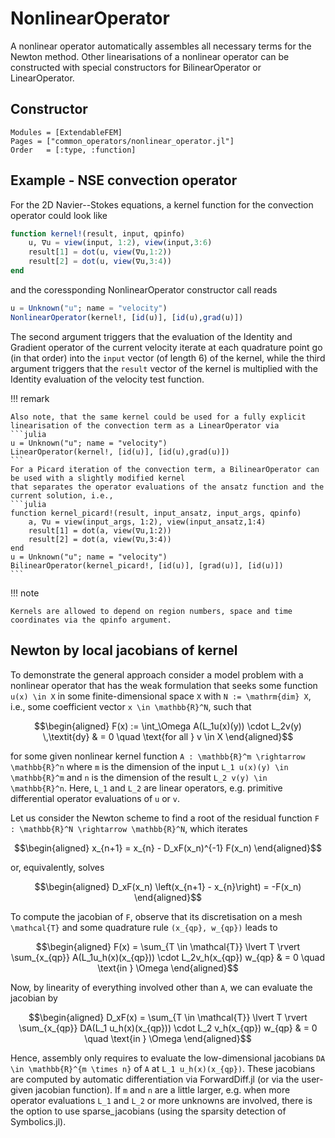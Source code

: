 
# NonlinearOperator

A nonlinear operator automatically assembles all necessary terms for the
Newton method. Other linearisations of a nonlinear operator can be
constructed with special constructors for BilinearOperator or LinearOperator.

## Constructor

```@autodocs
Modules = [ExtendableFEM]
Pages = ["common_operators/nonlinear_operator.jl"]
Order   = [:type, :function]
```

## Example - NSE convection operator

For the 2D Navier--Stokes equations, a kernel function for the convection operator could look like
```julia
function kernel!(result, input, qpinfo)
    u, ∇u = view(input, 1:2), view(input,3:6)
    result[1] = dot(u, view(∇u,1:2))
    result[2] = dot(u, view(∇u,3:4))
end
```
and the coressponding NonlinearOperator constructor call reads
```julia
u = Unknown("u"; name = "velocity")
NonlinearOperator(kernel!, [id(u)], [id(u),grad(u)])
```
The second argument triggers that the evaluation of the Identity and Gradient operator of the
current velocity iterate at each quadrature point go (in that order) into the ```input``` vector (of length 6) of the kernel, while the third argument
triggers that the ```result``` vector of the kernel is multiplied with the Identity evaluation of the velocity test function.

!!! remark

    Also note, that the same kernel could be used for a fully explicit linearisation of the convection term as a LinearOperator via
    ```julia
    u = Unknown("u"; name = "velocity")
    LinearOperator(kernel!, [id(u)], [id(u),grad(u)])
    ```
    For a Picard iteration of the convection term, a BilinearOperator can be used with a slightly modified kernel
    that separates the operator evaluations of the ansatz function and the current solution, i.e.,
    ```julia
    function kernel_picard!(result, input_ansatz, input_args, qpinfo)
        a, ∇u = view(input_args, 1:2), view(input_ansatz,1:4)
        result[1] = dot(a, view(∇u,1:2))
        result[2] = dot(a, view(∇u,3:4))
    end
    u = Unknown("u"; name = "velocity")
    BilinearOperator(kernel_picard!, [id(u)], [grad(u)], [id(u)])
    ```

!!! note

    Kernels are allowed to depend on region numbers, space and time coordinates via the qpinfo argument.


## Newton by local jacobians of kernel

To demonstrate the general approach consider a model problem with a nonlinear operator that
has the weak formulation that seeks some function ``u(x) \in X`` in some finite-dimensional
space ``X`` with ``N := \mathrm{dim} X``, i.e., some coefficient
vector ``x \in \mathbb{R}^N``, such that
```math
\begin{aligned}
F(x) := \int_\Omega A(L_1u(x)(y)) \cdot L_2v(y) \,\textit{dy} & = 0 \quad \text{for all } v \in X
\end{aligned}
```
for some given nonlinear kernel function ``A : \mathbb{R}^m \rightarrow \mathbb{R}^n``
where ``m`` is the dimension of the input ``L_1 u(x)(y) \in \mathbb{R}^m``
and ``n`` is the dimension of the result ``L_2 v(y) \in \mathbb{R}^n``.
Here, ``L_1`` and ``L_2`` are linear operators, e.g. primitive differential
operator evaluations of ``u`` or ``v``.

Let us consider the Newton scheme to find a root of the residual function ``F : \mathbb{R}^N \rightarrow \mathbb{R}^N``,
which iterates
```math
\begin{aligned}
x_{n+1} = x_{n} - D_xF(x_n)^{-1} F(x_n)
\end{aligned}
```
or, equivalently, solves
```math
\begin{aligned}
D_xF(x_n) \left(x_{n+1} - x_{n}\right) = -F(x_n)
\end{aligned}
```


To compute the jacobian of ``F``, observe that its discretisation on a mesh ``\mathcal{T}`` and some quadrature rule
``(x_{qp}, w_{qp})`` leads to
```math
\begin{aligned}
F(x) =  \sum_{T \in \mathcal{T}} \lvert T \rvert \sum_{x_{qp}} A(L_1u_h(x)(x_{qp})) \cdot L_2v_h(x_{qp}) w_{qp} & = 0 \quad \text{in } \Omega
\end{aligned}
```
Now, by linearity of everything involved other than ``A``, we can evaluate the jacobian by
```math
\begin{aligned}
D_xF(x) =  \sum_{T \in \mathcal{T}} \lvert T \rvert \sum_{x_{qp}} DA(L_1 u_h(x)(x_{qp})) \cdot L_2 v_h(x_{qp}) w_{qp} & = 0 \quad \text{in } \Omega
\end{aligned}
```
Hence, assembly only requires to evaluate the low-dimensional jacobians ``DA \in \mathbb{R}^{m \times n}`` of ``A``
at ``L_1 u_h(x)(x_{qp})``. These jacobians are computed by automatic differentiation via ForwardDiff.jl (or via the user-given jacobian function).
If ``m`` and ``n`` are a little larger, e.g. when more operator evaluations ``L_1`` and ``L_2``
or more unknowns are involved, there is the option
to use sparse_jacobians (using the sparsity detection of Symbolics.jl).